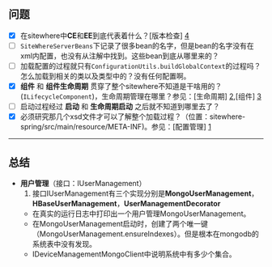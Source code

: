 ## 问题
- [X] 在sitewhere中**CE**和**EE**到底代表着什么？[版本检查] [4]
- [ ] ```SiteWhereServerBeans```下记录了很多bean的名字，但是bean的名字没有在xml内配置，也没有从注解中找到。这些bean到底从哪里来的？
- [ ] 加载配置的过程就只有```ConfigurationUtils.buildGlobalContext```的过程吗？怎么加载到相关的类以及类型中的？没有任何配置啊。
- [X] **组件** 和 **组件生命周期** 贯穿了整个sitewhere不知道是干啥用的？(```ILifecycleComponent```)，生命周期管理在哪里？参见：[生命周期] [2],[组件] [3]
- [ ] 启动过程经过 **启动** 和 **生命周期启动** 之后就不知道到哪里去了？
- [X] 必须研究那几个xsd文件才可以了解整个加载过程？（位置：sitewhere-spring/src/main/resource/META-INF)。参见：[配置管理] [1]

------------------------------------------------------
## 总结
- **用户管理**（接口：IUserManagement）
    1. 接口IUserManagement有三个实现分别是**MongoUserManagement**，**HBaseUserManagement**，**UserManagementDecorator**
    - 在真实的运行日志中打印出一个用户管理MongoUserManagement。
    - 在MongoUserManagement启动时，创建了两个唯一键（MongoUserManagement.ensureIndexes）。但是根本在mongodb的系统表中没有发现。
    - IDeviceManagementMongoClient中说明系统中有多少个集合。

[1]: 组件/配置/README.md "配置管理"
[2]: 启动过程与生命周期/生命周期.md "生命周期"
[3]: 组件/README.md "组件"
[4]: 组件/版本检查/README.md "版本检查"